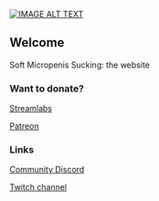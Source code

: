 [![IMAGE ALT TEXT](http://img.youtube.com/vi/r0wFOINHXI0/0.jpg)](https://www.youtube.com/watch?v=r0wFOINHXI0 "Video Title")

## Welcome

Soft Micropenis Sucking: the website

### Want to donate?

[Streamlabs](https://streamlabs.com/scornpole69)

[Patreon](https://patreon.com/scornpole)


### Links
[Community Discord](https://discord.gg/A99XCSJ)

[Twitch channel](https://twitch.tv/scornpole69/)
